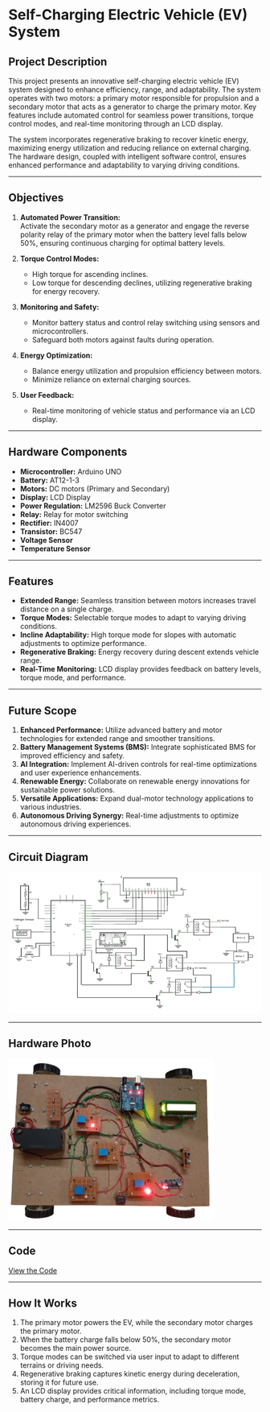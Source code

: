 # Self-Charging Electric Vehicle (EV) System

## Project Description
This project presents an innovative self-charging electric vehicle (EV) system designed to enhance efficiency, range, and adaptability. The system operates with two motors: a primary motor responsible for propulsion and a secondary motor that acts as a generator to charge the primary motor. Key features include automated control for seamless power transitions, torque control modes, and real-time monitoring through an LCD display.  

The system incorporates regenerative braking to recover kinetic energy, maximizing energy utilization and reducing reliance on external charging. The hardware design, coupled with intelligent software control, ensures enhanced performance and adaptability to varying driving conditions.

---

## Objectives
1. **Automated Power Transition:**  
   Activate the secondary motor as a generator and engage the reverse polarity relay of the primary motor when the battery level falls below 50%, ensuring continuous charging for optimal battery levels.
   
2. **Torque Control Modes:**  
   - High torque for ascending inclines.  
   - Low torque for descending declines, utilizing regenerative braking for energy recovery.  

3. **Monitoring and Safety:**  
   - Monitor battery status and control relay switching using sensors and microcontrollers.  
   - Safeguard both motors against faults during operation.  

4. **Energy Optimization:**  
   - Balance energy utilization and propulsion efficiency between motors.  
   - Minimize reliance on external charging sources.  

5. **User Feedback:**  
   - Real-time monitoring of vehicle status and performance via an LCD display.

---

## Hardware Components
- **Microcontroller:** Arduino UNO  
- **Battery:** AT12-1-3  
- **Motors:** DC motors (Primary and Secondary)  
- **Display:** LCD Display  
- **Power Regulation:** LM2596 Buck Converter  
- **Relay:** Relay for motor switching  
- **Rectifier:** IN4007  
- **Transistor:** BC547  
- **Voltage Sensor**  
- **Temperature Sensor**

---

## Features
- **Extended Range:** Seamless transition between motors increases travel distance on a single charge.  
- **Torque Modes:** Selectable torque modes to adapt to varying driving conditions.  
- **Incline Adaptability:** High torque mode for slopes with automatic adjustments to optimize performance.  
- **Regenerative Braking:** Energy recovery during descent extends vehicle range.  
- **Real-Time Monitoring:** LCD display provides feedback on battery levels, torque mode, and performance.  

---

## Future Scope
1. **Enhanced Performance:** Utilize advanced battery and motor technologies for extended range and smoother transitions.  
2. **Battery Management Systems (BMS):** Integrate sophisticated BMS for improved efficiency and safety.  
3. **AI Integration:** Implement AI-driven controls for real-time optimizations and user experience enhancements.  
4. **Renewable Energy:** Collaborate on renewable energy innovations for sustainable power solutions.  
5. **Versatile Applications:** Expand dual-motor technology applications to various industries.  
6. **Autonomous Driving Synergy:** Real-time adjustments to optimize autonomous driving experiences.  

---

## Circuit Diagram
![Circuit Diagram](https://github.com/Shreyaswini-2/Self-Charging-EV-BMS-Dual-Motor/blob/main/EV%20Circuit%20diagram.png)  

---

## Hardware Photo
![Hardware Photo](https://github.com/Shreyaswini-2/Self-Charging-EV-BMS-Dual-Motor/blob/main/Hardware.png)  

---

## Code
[View the Code](link-to-code-folder)  

---

## How It Works
1. The primary motor powers the EV, while the secondary motor charges the primary motor.  
2. When the battery charge falls below 50%, the secondary motor becomes the main power source.  
3. Torque modes can be switched via user input to adapt to different terrains or driving needs.  
4. Regenerative braking captures kinetic energy during deceleration, storing it for future use.  
5. An LCD display provides critical information, including torque mode, battery charge, and performance metrics.
